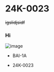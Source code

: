 # 24K-0023
~~igslidjsidf~~
### Hi
![image](https://upload.wikimedia.org/wikipedia/commons/7/78/Image.jpg)
- BAI-1A
+ 24K-0023
